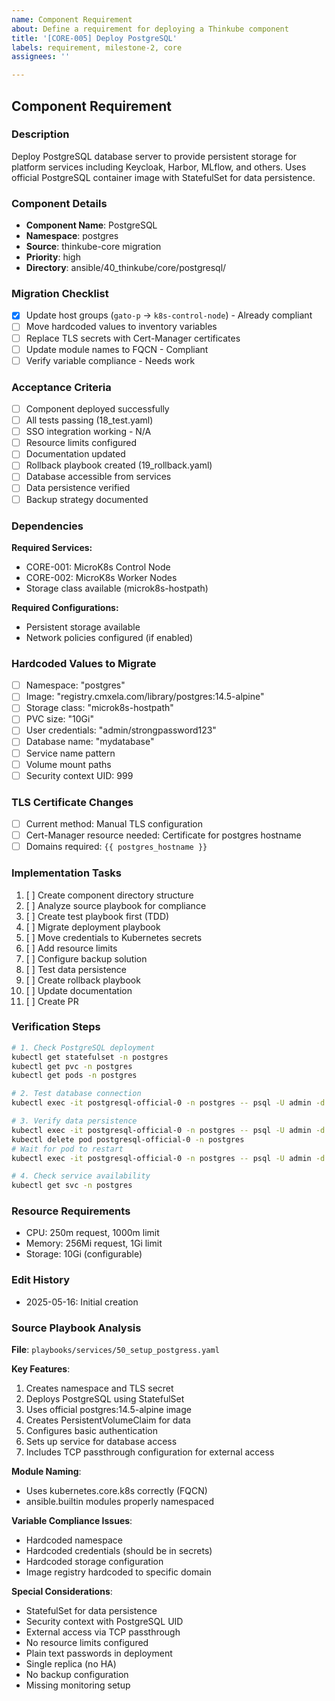 ```yaml
---
name: Component Requirement
about: Define a requirement for deploying a Thinkube component
title: '[CORE-005] Deploy PostgreSQL'
labels: requirement, milestone-2, core
assignees: ''

---
```


## Component Requirement

### Description
Deploy PostgreSQL database server to provide persistent storage for platform services including Keycloak, Harbor, MLflow, and others. Uses official PostgreSQL container image with StatefulSet for data persistence.

### Component Details
- **Component Name**: PostgreSQL
- **Namespace**: postgres
- **Source**: thinkube-core migration
- **Priority**: high
- **Directory**: ansible/40_thinkube/core/postgresql/

### Migration Checklist
- [x] Update host groups (`gato-p` → `k8s-control-node`) - Already compliant
- [ ] Move hardcoded values to inventory variables
- [ ] Replace TLS secrets with Cert-Manager certificates
- [ ] Update module names to FQCN - Compliant
- [ ] Verify variable compliance - Needs work

### Acceptance Criteria
- [ ] Component deployed successfully
- [ ] All tests passing (18_test.yaml)
- [ ] SSO integration working - N/A
- [ ] Resource limits configured
- [ ] Documentation updated
- [ ] Rollback playbook created (19_rollback.yaml)
- [ ] Database accessible from services
- [ ] Data persistence verified
- [ ] Backup strategy documented

### Dependencies
**Required Services:**
- CORE-001: MicroK8s Control Node
- CORE-002: MicroK8s Worker Nodes
- Storage class available (microk8s-hostpath)

**Required Configurations:**
- Persistent storage available
- Network policies configured (if enabled)

### Hardcoded Values to Migrate
<!-- List found during analysis -->
- [ ] Namespace: "postgres"
- [ ] Image: "registry.cmxela.com/library/postgres:14.5-alpine"
- [ ] Storage class: "microk8s-hostpath"
- [ ] PVC size: "10Gi"
- [ ] User credentials: "admin/strongpassword123"
- [ ] Database name: "mydatabase"
- [ ] Service name pattern
- [ ] Volume mount paths
- [ ] Security context UID: 999

### TLS Certificate Changes
- [ ] Current method: Manual TLS configuration
- [ ] Cert-Manager resource needed: Certificate for postgres hostname
- [ ] Domains required: `{{ postgres_hostname }}`

### Implementation Tasks
1. [ ] Create component directory structure
2. [ ] Analyze source playbook for compliance
3. [ ] Create test playbook first (TDD)
4. [ ] Migrate deployment playbook
5. [ ] Move credentials to Kubernetes secrets
6. [ ] Add resource limits
7. [ ] Configure backup solution
8. [ ] Test data persistence
9. [ ] Create rollback playbook
10. [ ] Update documentation
11. [ ] Create PR

### Verification Steps
```bash
# 1. Check PostgreSQL deployment
kubectl get statefulset -n postgres
kubectl get pvc -n postgres
kubectl get pods -n postgres

# 2. Test database connection
kubectl exec -it postgresql-official-0 -n postgres -- psql -U admin -d mydatabase -c "SELECT version();"

# 3. Verify data persistence
kubectl exec -it postgresql-official-0 -n postgres -- psql -U admin -d mydatabase -c "CREATE TABLE test(id int);"
kubectl delete pod postgresql-official-0 -n postgres
# Wait for pod to restart
kubectl exec -it postgresql-official-0 -n postgres -- psql -U admin -d mydatabase -c "\dt"

# 4. Check service availability
kubectl get svc -n postgres
```

### Resource Requirements
- CPU: 250m request, 1000m limit
- Memory: 256Mi request, 1Gi limit
- Storage: 10Gi (configurable)

### Edit History
<!-- Track significant changes to this issue -->
- 2025-05-16: Initial creation

### Source Playbook Analysis

**File**: `playbooks/services/50_setup_postgress.yaml`

**Key Features**:
1. Creates namespace and TLS secret
2. Deploys PostgreSQL using StatefulSet
3. Uses official postgres:14.5-alpine image
4. Creates PersistentVolumeClaim for data
5. Configures basic authentication
6. Sets up service for database access
7. Includes TCP passthrough configuration for external access

**Module Naming**:
- Uses kubernetes.core.k8s correctly (FQCN)
- ansible.builtin modules properly namespaced

**Variable Compliance Issues**:
- Hardcoded namespace
- Hardcoded credentials (should be in secrets)
- Hardcoded storage configuration
- Image registry hardcoded to specific domain

**Special Considerations**:
- StatefulSet for data persistence
- Security context with PostgreSQL UID
- External access via TCP passthrough
- No resource limits configured
- Plain text passwords in deployment
- Single replica (no HA)
- No backup configuration
- Missing monitoring setup